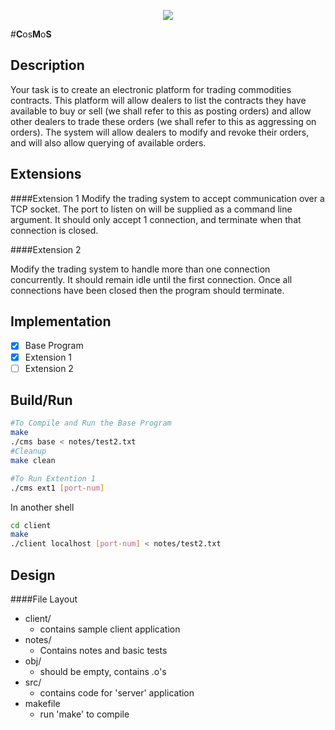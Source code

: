 <p align="center">
  <img src="https://github.com/gabeochoa/BBG-CMS/raw/assets/cosmos.png">
</p>

#**C**os**M**o**S**

Description
-----

Your task is to create an electronic platform for trading commodities contracts. This platform will allow dealers to list the contracts they have available to buy or sell (we shall refer to this as posting orders) and allow other dealers to trade these orders (we shall refer to this as aggressing on orders). The system will allow dealers to modify and revoke their orders, and will also allow querying of available orders. 

Extensions
-----

####Extension 1
Modify the trading system to accept communication over a TCP socket. The port to listen on will be supplied as a command line argument. It should only accept 1 connection, and terminate when that connection is closed.

####Extension 2

Modify the trading system to handle more than one connection concurrently. It should remain idle until the first connection. Once all connections have been closed then the program should terminate. 

Implementation
------

- [x] Base Program
- [x] Extension 1
- [ ] Extension 2

Build/Run
-----

```bash
#To Compile and Run the Base Program
make
./cms base < notes/test2.txt
#Cleanup
make clean
```
```bash
#To Run Extention 1
./cms ext1 [port-num]
```
In another shell

```bash
cd client
make
./client localhost [port-num] < notes/test2.txt
```


Design
-----
####File Layout

- client/
	- contains sample client application
- notes/
	- Contains notes and basic tests
- obj/
	- should be empty, contains .o's
- src/
	- contains code for 'server' application
- makefile
	- run 'make' to compile  









